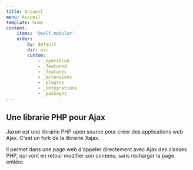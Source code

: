 ```yaml
---
title: Accueil
menu: Accueil
template: home
content:
    items: '@self.modular'
    order:
        by: default
        dir: asc
        custom:
            - _operation
            - _featured
            - _features
            - _extensions
            - _plugins
            - _integrations
            - _packages
---
```


## Une librarie PHP pour Ajax

Jaxon est une librairie PHP open source pour créer des applications web Ajax.
C'est un fork de la librairie Xajax.

Il permet dans une page web d'appeler directement avec Ajax des classes PHP, qui vont en retour modifier son contenu, sans recharger la page entière.

<!-- Jaxon propose un ensemble complet de fonctions pour définir le contenu et les propriétés d'une page web avec PHP.
Plusieurs plugins permettent d'étendre ses fonctionnalités et l'intégrer avec divers frameworks PHP.

Comparé à Xajax, Jaxon est plus simple à utiliser, fonctionnellement plus riche, et plus performant.
Il fonctionne aussi avec les dernières versions de PHP. -->
